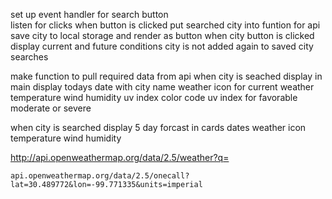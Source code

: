 set up event handler for search button  
    listen for clicks when button is clicked
    put searched city into funtion for api
    save city to local storage and render as button 
        when city button is clicked display current and future conditions
            city is not added again to saved city searches

make function to pull required data from api
    when city is seached display in main
    display todays date with city name
        weather icon for current weather
        temperature
        wind
        humidity
        uv index
            color code uv index for favorable moderate or severe

when city is searched display 5 day forcast in cards
    dates
    weather icon
    temperature
    wind
    humidity





http://api.openweathermap.org/data/2.5/weather?q=

    api.openweathermap.org/data/2.5/onecall?lat=30.489772&lon=-99.771335&units=imperial
